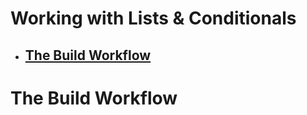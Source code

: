 # Working with Lists & Conditionals

- ## [The Build Workflow](#The_Build_Workflow)

# <a name="The_Build_Workflow"></a> The Build Workflow